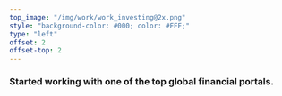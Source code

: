 ```yaml
---
top_image: "/img/work/work_investing@2x.png"
style: "background-color: #000; color: #FFF;"
type: "left"
offset: 2
offset-top: 2
---
```

### Started working with one of the top global financial portals.
